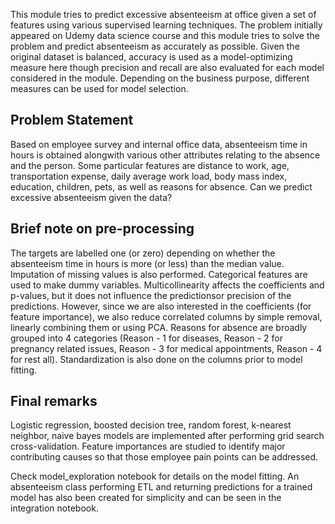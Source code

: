 This module tries to predict excessive absenteeism at office given a set of features using various supervised learning techniques. The problem initially appeared on Udemy data science course and this module tries to solve the problem and predict absenteeism as accurately as possible. Given the original dataset is balanced, accuracy is used as a model-optimizing measure here though precision and recall are also evaluated for each model considered in the module. Depending on the business purpose, different measures can be used for model selection. 

## Problem Statement 

Based on employee survey and internal office data, absenteeism time in hours is obtained alongwith various other attributes relating to the absence and the person. Some particular features are distance to work, age, transportation expense, daily average work load, body mass index, education, children, pets, as well as reasons for absence. Can we predict excessive absenteeism given the data?

## Brief note on pre-processing 

The targets are labelled one (or zero) depending on whether the absenteeism time in hours is more (or less) than the median value. Imputation of missing values is also performed. Categorical features are used to make dummy variables. Multicollinearity affects the coefficients and p-values, but it does not influence the predictionsor precision of the predictions. However, since we are also interested in the coefficients (for feature importance), we also reduce correlated columns by simple removal, linearly combining them or using PCA. Reasons for absence are broadly grouped into 4 categories (Reason - 1 for diseases, Reason - 2 for pregnancy related issues, Reason - 3 for medical appointments, Reason - 4 for rest all). Standardization is also done on the columns prior to model fitting.  

## Final remarks 

Logistic regression, boosted decision tree, random forest, k-nearest neighbor, naive bayes models are implemented after performing grid search cross-validation. Feature importances are studied to identify major contributing causes so that those employee pain points can be addressed.

Check model_exploration notebook for details on the model fitting. An absenteeism class performing ETL and returning predictions for a trained model has also been created for simplicity and can be seen in the integration notebook. 